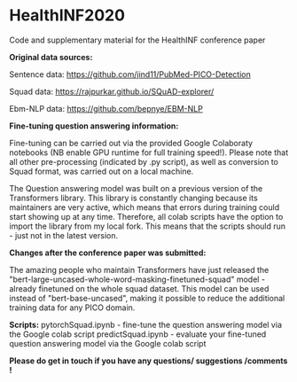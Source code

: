 # HealthINF2020
Code and supplementary material for the HealthINF conference paper

**Original data sources:**

Sentence data: https://github.com/jind11/PubMed-PICO-Detection

Squad data: https://rajpurkar.github.io/SQuAD-explorer/

Ebm-NLP data: https://github.com/bepnye/EBM-NLP

**Fine-tuning question answering information:**

Fine-tuning can be carried out via the provided Google Colaboraty notebooks (NB enable GPU runtime for full training speed!). Please note that all other pre-processing (indicated by .py script), as well as conversion to Squad format, was carried out on a local machine.

The Question answering model was built on a previous version of the Transformers library. This library is constantly changing because its maintainers are very active, which means that errors during training could start showing up at any time. Therefore, all colab scripts have the option to import the library from my local fork. This means that the scripts should run - just not in the latest version. 

**Changes after the conference paper was submitted:**

The amazing people who maintain Transformers have just released the "bert-large-uncased-whole-word-masking-finetuned-squad" model - already finetuned on the whole squad dataset. This model can be used instead of "bert-base-uncased", making it possible to reduce the additional training data for any PICO domain. 


**Scripts:**
pytorchSquad.ipynb - fine-tune the question answering model via the Google colab script
predictSquad.ipynb - evaluate your fine-tuned question answering model via the Google colab script

**Please do get in touch if you have any questions/ suggestions /comments !** 


